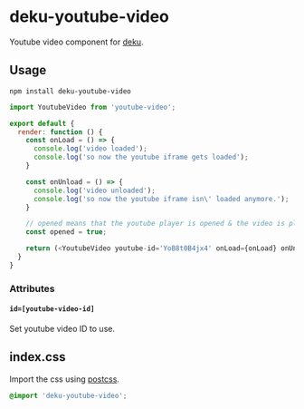 # deku-youtube-video

Youtube video component for [deku](https://github.com/dekujs/deku).

## Usage

```shell
npm install deku-youtube-video
```

```js
import YoutubeVideo from 'youtube-video';

export default {
  render: function () {
    const onLoad = () => {
      console.log('video loaded');
      console.log('so now the youtube iframe gets loaded');
    }

    const onUnload = () => {
      console.log('video unloaded');
      console.log('so now the youtube iframe isn\' loaded anymore.');
    }

    // opened means that the youtube player is opened & the video is playing
    const opened = true;

    return (<YoutubeVideo youtube-id='YoB8t0B4jx4' onLoad={onLoad} onUnload={onUnload} opened={opened} />);
  }
}
```

### Attributes

#### `id=[youtube-video-id]`
Set youtube video ID to use.

## index.css

Import the css using [postcss](https://github.com/postcss/postcss).
```css
@import 'deku-youtube-video';
```
